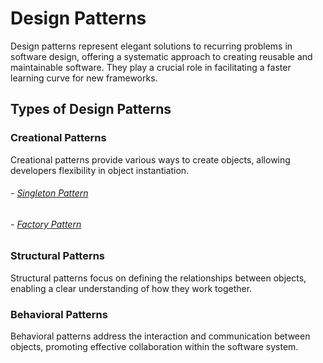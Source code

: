 # Design Patterns

Design patterns represent elegant solutions to recurring problems in software design, offering a systematic approach to creating reusable and maintainable software. They play a crucial role in facilitating a faster learning curve for new frameworks.

## Types of Design Patterns

### Creational Patterns
Creational patterns provide various ways to create objects, allowing developers flexibility in object instantiation.

###### - [Singleton Pattern](src/main/java/com/design/patterns/creational/singleton/README.md)
###### - [Factory Pattern](src/main/java/com/design/patterns/creational/factory/README.md)

### Structural Patterns
Structural patterns focus on defining the relationships between objects, enabling a clear understanding of how they work together.

### Behavioral Patterns
Behavioral patterns address the interaction and communication between objects, promoting effective collaboration within the software system.

